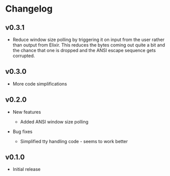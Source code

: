# Changelog

## v0.3.1

* Reduce window size polling by triggering it on input from the user rather than
  output from Elixir. This reduces the bytes coming out quite a bit and the
  chance that one is dropped and the ANSI escape sequence gets corrupted.

## v0.3.0

* More code simplifications

## v0.2.0

* New features
  * Added ANSI window size polling

* Bug fixes
  * Simplified tty handling code - seems to work better

## v0.1.0

* Initial release
